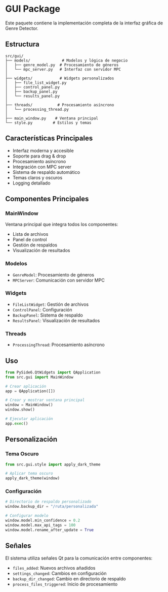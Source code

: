 # GUI Package

Este paquete contiene la implementación completa de la interfaz gráfica de Genre Detector.

## Estructura

```
src/gui/
├── models/              # Modelos y lógica de negocio
│   ├── genre_model.py  # Procesamiento de géneros
│   └── mpc_server.py   # Interfaz con servidor MPC
│
├── widgets/            # Widgets personalizados
│   ├── file_list_widget.py
│   ├── control_panel.py
│   ├── backup_panel.py
│   └── results_panel.py
│
├── threads/           # Procesamiento asíncrono
│   └── processing_thread.py
│
├── main_window.py    # Ventana principal
└── style.py         # Estilos y temas
```

## Características Principales

- Interfaz moderna y accesible
- Soporte para drag & drop
- Procesamiento asíncrono
- Integración con MPC server
- Sistema de respaldo automático
- Temas claros y oscuros
- Logging detallado

## Componentes Principales

### MainWindow
Ventana principal que integra todos los componentes:
- Lista de archivos
- Panel de control
- Gestión de respaldos
- Visualización de resultados

### Modelos
- `GenreModel`: Procesamiento de géneros
- `MPCServer`: Comunicación con servidor MPC

### Widgets
- `FileListWidget`: Gestión de archivos
- `ControlPanel`: Configuración
- `BackupPanel`: Sistema de respaldo
- `ResultsPanel`: Visualización de resultados

### Threads
- `ProcessingThread`: Procesamiento asíncrono

## Uso

```python
from PySide6.QtWidgets import QApplication
from src.gui import MainWindow

# Crear aplicación
app = QApplication([])

# Crear y mostrar ventana principal
window = MainWindow()
window.show()

# Ejecutar aplicación
app.exec()
```

## Personalización

### Tema Oscuro
```python
from src.gui.style import apply_dark_theme

# Aplicar tema oscuro
apply_dark_theme(window)
```

### Configuración
```python
# Directorio de respaldo personalizado
window.backup_dir = "/ruta/personalizada"

# Configurar modelo
window.model.min_confidence = 0.2
window.model.max_api_tags = 100
window.model.rename_after_update = True
```

## Señales

El sistema utiliza señales Qt para la comunicación entre componentes:
- `files_added`: Nuevos archivos añadidos
- `settings_changed`: Cambios en configuración
- `backup_dir_changed`: Cambio en directorio de respaldo
- `process_files_triggered`: Inicio de procesamiento
